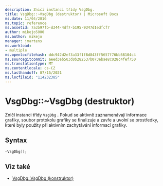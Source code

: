 ```yaml
---
description: Zničí instanci třídy VsgDbg.
title: VsgDbg::~VsgDbg (destruktor) | Microsoft Docs
ms.date: 11/04/2016
ms.topic: reference
ms.assetid: 7a3b97fb-d344-4df7-b195-9347d1edfcf7
author: mikejo5000
ms.author: mikejo
manager: jmartens
ms.workload:
- multiple
ms.openlocfilehash: ddc942d2ef3a33f1f8d843ff5657f76bb58104c4
ms.sourcegitcommit: aeed3eb503d0b282537b073ebae8c028c4fef750
ms.translationtype: MT
ms.contentlocale: cs-CZ
ms.lasthandoff: 07/15/2021
ms.locfileid: "114232385"
---
```

# <a name="vsgdbgvsgdbg-destructor"></a>VsgDbg::~VsgDbg (destruktor)
Zničí instanci třídy `VsgDbg` . Pokud se aktivně zaznamenávají informace grafiky, soubor protokolu grafiky se finalizuje a zavře a uvolní se prostředky, které byly použity při aktivním zachytávání informací grafiky.

## <a name="syntax"></a>Syntax

```C++
~VsgDbg();
```

## <a name="see-also"></a>Viz také
- [VsgDbg::VsgDbg (konstruktor)](vsgdbg-vsgdbg-constructor.md)
